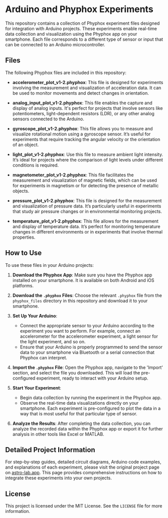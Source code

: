 # Arduino and Phyphox Experiments

This repository contains a collection of Phyphox experiment files designed for integration with Arduino projects. These experiments enable real-time data collection and visualization using the Phyphox app on your smartphone. Each file corresponds to a different type of sensor or input that can be connected to an Arduino microcontroller.

## Files

The following Phyphox files are included in this repository:

- **accelerometer_plot_v1-2.phyphox**: This file is designed for experiments involving the measurement and visualization of acceleration data. It can be used to monitor movements and detect changes in orientation.

- **analog_input_plot_v1-2.phyphox**: This file enables the capture and display of analog inputs. It's perfect for projects that involve sensors like potentiometers, light-dependent resistors (LDR), or any other analog sensors connected to the Arduino.

- **gyroscope_plot_v1-2.phyphox**: This file allows you to measure and visualize rotational motion using a gyroscope sensor. It’s useful for experiments that require tracking the angular velocity or the orientation of an object.

- **light_plot_v1-2.phyphox**: Use this file to measure ambient light intensity. It’s ideal for projects where the comparison of light levels under different conditions is required.

- **magnetometer_plot_v1-2.phyphox**: This file facilitates the measurement and visualization of magnetic fields, which can be used for experiments in magnetism or for detecting the presence of metallic objects.

- **pressure_plot_v1-2.phyphox**: This file is designed for the measurement and visualization of pressure data. It’s particularly useful in experiments that study air pressure changes or in environmental monitoring projects.

- **temperature_plot_v1-2.phyphox**: This file allows for the measurement and display of temperature data. It’s perfect for monitoring temperature changes in different environments or in experiments that involve thermal properties.

## How to Use

To use these files in your Arduino projects:

1. **Download the Phyphox App**: Make sure you have the Phyphox app installed on your smartphone. It is available on both Android and iOS platforms.

2. **Download the `.phyphox` Files**: Choose the relevant `.phyphox` file from the `phyphox_files` directory in this repository and download it to your smartphone.

3. **Set Up Your Arduino**:
    - Connect the appropriate sensor to your Arduino according to the experiment you want to perform. For example, connect an accelerometer for the accelerometer experiment, a light sensor for the light experiment, and so on.
    - Ensure that your Arduino is properly programmed to send the sensor data to your smartphone via Bluetooth or a serial connection that Phyphox can interpret.

4. **Import the `.phyphox` File**: Open the Phyphox app, navigate to the 'Import' section, and select the file you downloaded. This will load the pre-configured experiment, ready to interact with your Arduino setup.

5. **Start Your Experiment**:
    - Begin data collection by running the experiment in the Phyphox app.
    - Observe the real-time data visualizations directly on your smartphone. Each experiment is pre-configured to plot the data in a way that is most useful for that particular type of sensor.

6. **Analyze the Results**: After completing the data collection, you can analyze the recorded data within the Phyphox app or export it for further analysis in other tools like Excel or MATLAB.

## Detailed Project Information

For step-by-step guides, detailed circuit diagrams, Arduino code examples, and explanations of each experiment, please visit the original project page on [astro-lab.app](https://astro-lab.app/arduino-und-phyphox/). This page provides comprehensive instructions on how to integrate these experiments into your own projects.

## License

This project is licensed under the MIT License. See the `LICENSE` file for more information.
